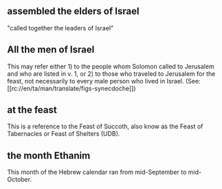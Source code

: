 ## assembled the elders of Israel ##

"called together the leaders of Israel"

## All the men of Israel ##

This may refer either 1) to the people whom Solomon called to Jerusalem and who are listed in v. 1, or 2) to those who traveled to Jerusalem for the feast, not necessarily to every male person who lived in Israel. (See: [[rc://en/ta/man/translate/figs-synecdoche]])

## at the feast ##

This is a reference to the Feast of Succoth, also know as the Feast of Tabernacles or Feast of Shelters (UDB).

## the month Ethanim ##

This month of the Hebrew calendar ran from mid-September to mid-October.